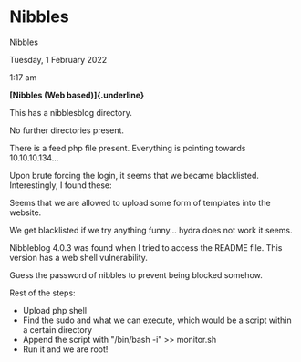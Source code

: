 # Nibbles

Nibbles

Tuesday, 1 February 2022

1:17 am

**\[Nibbles (Web based)]{.underline}**

This has a nibblesblog directory.

No further directories present.

There is a feed.php file present. Everything is pointing towards 10.10.10.134...&#x20;

Upon brute forcing the login, it seems that we became blacklisted. Interestingly, I found these:

Seems that we are allowed to upload some form of templates into the website.&#x20;

We get blacklisted if we try anything funny... hydra does not work it seems.

Nibbleblog 4.0.3 was found when I tried to access the README file. This version has a web shell vulnerability.

Guess the password of nibbles to prevent being blocked somehow.&#x20;

Rest of the steps:

* Upload php shell
* Find the sudo and what we can execute, which would be a script within a certain directory
* Append the script with "/bin/bash -i" >> monitor.sh
* Run it and we are root!
